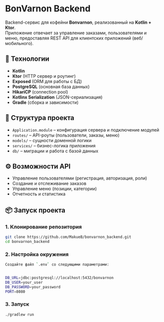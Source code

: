 # BonVarnon Backend

Backend-сервис для кофейни **Bonvarnon**, реализованный на **Kotlin + Ktor**.  
Приложение отвечает за управление заказами, пользователями и меню, предоставляя REST API для клиентских приложений (веб/мобильного).

## 🚀 Технологии

- **Kotlin**  
- **Ktor** (HTTP сервер и роутинг)  
- **Exposed** (ORM для работы с БД)  
- **PostgreSQL** (основная база данных)  
- **HikariCP** (connection pool)  
- **Kotlinx Serialization** (JSON-сериализация)  
- **Gradle** (сборка и зависимости)

## 📂 Структура проекта

- `Application.module` – конфигурация сервера и подключение модулей  
- `routes/` – API-роуты (пользователи, заказы, меню)  
- `models/` – сущности доменной логики  
- `services/` – бизнес-логика приложения  
- `db/` – миграции и работа с базой данных  

## ⚙️ Возможности API

- Управление пользователями (регистрация, авторизация, роли)  
- Создание и отслеживание заказов  
- Управление меню (позиции, категории)  
- Отчетность и статистика  

## 📦 Запуск проекта

### 1. Клонирование репозитория
```bash
git clone https://github.com/MakueB/bonvarnon_backend.git
cd bonvarnon_backend
```
### 2. Настройка окружения
```bash
Создайте файл `.env` со следующими параметрами:


DB_URL=jdbc:postgresql://localhost:5432/bonvarnon
DB_USER=your_user
DB_PASSWORD=your_password
PORT=8080
```
### 3. Запуск
```bash
./gradlew run
```
